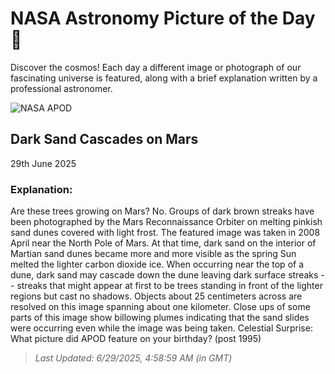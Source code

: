 
  # NASA Astronomy Picture of the Day 🌌

  Discover the cosmos! Each day a different image or photograph of our fascinating universe is featured, along with a brief explanation written by a professional astronomer.

![NASA APOD](https://apod.nasa.gov/apod/image/2506/almosttrees_mro_2560.jpg)

## Dark Sand Cascades on Mars

29th June 2025

### Explanation: 

Are these trees growing on Mars? No.  Groups of dark brown streaks have been photographed by the Mars Reconnaissance Orbiter on melting pinkish sand dunes covered with light frost. The featured image was taken in 2008 April near the North Pole of Mars. At that time, dark sand on the interior of Martian sand dunes became more and more visible as the spring Sun melted the lighter carbon dioxide ice.  When occurring near the top of a dune, dark sand may cascade down the dune leaving dark surface streaks -- streaks that might appear at first to be trees standing in front of the lighter regions but cast no shadows. Objects about 25 centimeters across are resolved on this image spanning about one kilometer. Close ups of some parts of this image show billowing plumes indicating that the sand slides were occurring even while the image was being taken.    Celestial Surprise: What picture did APOD feature on your birthday? (post 1995)

> _Last Updated: 6/29/2025, 4:58:59 AM (in GMT)_
